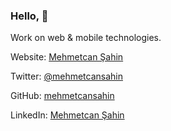 ### Hello, 🖖

Work on web & mobile technologies.

Website: [Mehmetcan Şahin](https://mehmetcansahin.com)

Twitter: [@mehmetcansahin](https://twitter.com/mehmetcansahin)

GitHub: [mehmetcansahin](https://github.com/mehmetcansahin)

LinkedIn: [Mehmetcan Şahin](https://www.linkedin.com/in/mehmetcansahin/)
